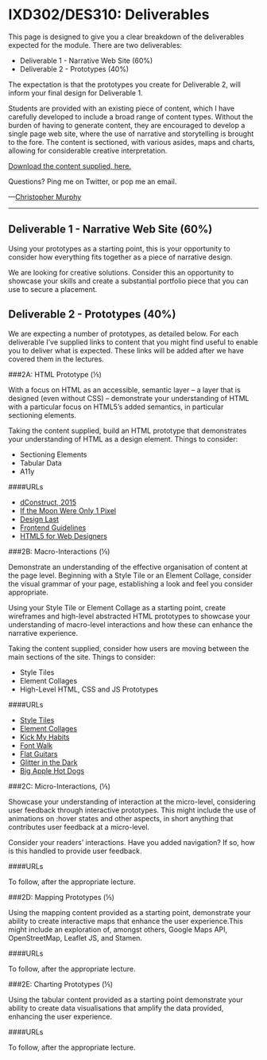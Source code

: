 IXD302/DES310: Deliverables
===========================

This page is designed to give you a clear breakdown of the deliverables expected for the module. There are two deliverables:

+ Deliverable 1 - Narrative Web Site (60%)
+ Deliverable 2 - Prototypes (40%)

The expectation is that the prototypes you create for Deliverable 2, will inform your final design for Deliverable 1.

Students are provided with an existing piece of content, which I have carefully developed to include a broad range of content types. Without the burden of having to generate content, they are encouraged to develop a single page web site, where the use of narrative and storytelling is brought to the fore. The content is sectioned, with various asides, maps and charts, allowing for considerable creative interpretation.

[Download the content supplied, here.](https://github.com/fehler/lectures/blob/master/IXD302/finding-an-extinct-new-zealand-bird.zip)

Questions? Ping me on Twitter, or pop me an email.

—[Christopher Murphy](https://twitter.com/fehler)


----


Deliverable 1 - Narrative Web Site (60%)
----------------------------------------

Using your prototypes as a starting point, this is your opportunity to consider how everything fits together as a piece of narrative design.

We are looking for creative solutions. Consider this an opportunity to showcase your skills and create a substantial portfolio piece that you can use to secure a placement.



Deliverable 2 - Prototypes (40%)
--------------------------------

We are expecting a number of prototypes, as detailed below. For each deliverable I’ve supplied links to content that you might find useful to enable you to deliver what is expected. These links will be added after we have covered them in the lectures.


###2A: HTML Prototype (⅕)

With a focus on HTML as an accessible, semantic layer – a layer that is designed (even without CSS) – demonstrate your understanding of HTML with a particular focus on HTML5’s added semantics, in particular sectioning elements.

Taking the content supplied, build an HTML prototype that demonstrates your understanding of HTML as a design element. Things to consider:

+ Sectioning Elements
+ Tabular Data
+ A11y

####URLs

+ [dConstruct, 2015](http://2015.dconstruct.org)
+ [If the Moon Were Only 1 Pixel](http://joshworth.com/dev/pixelspace/pixelspace_solarsystem.html)
+ [Design Last](http://www.smashingmagazine.com/2015/02/design-last/)
+ [Frontend Guidelines](https://github.com/bendc/frontend-guidelines)
+ [HTML5 for Web Designers](http://abookapart.com/products/html5-for-web-designers)


###2B: Macro-Interactions (⅕)

Demonstrate an understanding of the effective organisation of content at the page level. Beginning with a Style Tile or an Element Collage, consider the visual grammar of your page, establishing a look and feel you consider appropriate.

Using your Style Tile or Element Collage as a starting point, create wireframes and high-level abstracted HTML prototypes to showcase your understanding of macro-level interactions and how these can enhance the narrative experience.

Taking the content supplied, consider how users are moving between the main sections of the site. Things to consider:

+ Style Tiles
+ Element Collages
+ High-Level HTML, CSS and JS Prototypes

####URLs

+ [Style Tiles](http://styletil.es)
+ [Element Collages](http://danielmall.com/articles/rif-element-collages/)
+ [Kick My Habits](http://www.leedsbuildingsociety.co.uk/resources/kick-my-habits/)
+ [Font Walk](http://www.fontwalk.de/03/)
+ [Flat Guitars](http://www.flatguitars.com)
+ [Glitter in the Dark](http://pitchfork.com/features/cover-story/reader/bat-for-lashes/)
+ [Big Apple Hot Dogs](http://www.bigapplehotdogs.com)


###2C: Micro-Interactions,  (⅕)

Showcase your understanding of interaction at the micro-level, considering user feedback through interactive prototypes. This might include the use of animations on :hover states and other aspects, in short anything that contributes user feedback at a micro-level.

Consider your readers’ interactions. Have you added navigation? If so, how is this handled to provide user feedback.

####URLs

To follow, after the appropriate lecture.


###2D: Mapping Prototypes (⅕)

Using the mapping content provided as a starting point, demonstrate your ability to create interactive maps that enhance the user experience.This might include an exploration of, amongst others, Google Maps API, OpenStreetMap, Leaflet JS, and Stamen.

####URLs

To follow, after the appropriate lecture.


###2E: Charting Prototypes (⅕)

Using the tabular content provided as a starting point demonstrate your ability to create data visualisations that amplify the data provided, enhancing the user experience.

####URLs

To follow, after the appropriate lecture.